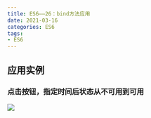 ```yaml
---
title: ES6——26：bind方法应用
date: 2021-03-16
categories: ES6
tags: 
- ES6
---
```

## 应用实例
### 点击按钮，指定时间后状态从不可用到可用
![](https://img-blog.csdnimg.cn/img_convert/b12c3b1555a91ae6be4e7a577ca9d405.png)